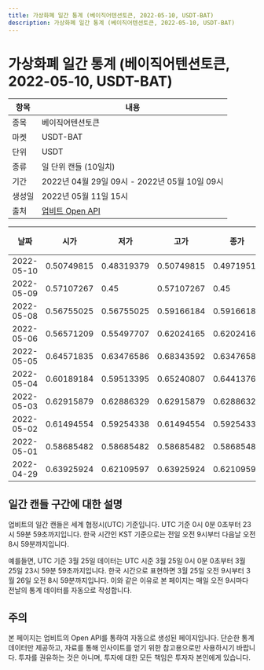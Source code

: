 ```yaml
---
title: 가상화폐 일간 통계 (베이직어텐션토큰, 2022-05-10, USDT-BAT)
description: 가상화폐 일간 통계 (베이직어텐션토큰, 2022-05-10, USDT-BAT)
---
```



가상화폐 일간 통계 (베이직어텐션토큰, 2022-05-10, USDT-BAT)
===

|항목|내용|
|--|--|
|종목|베이직어텐션토큰|
|마켓|USDT-BAT|
|단위|USDT|
|종류|일 단위 캔들 (10일치)|
|기간|2022년 04월 29일 09시 - 2022년 05월 10일 09시|
|생성일|2022년 05월 11일 15시|
|출처|[업비트 Open API](https://docs.upbit.com)|


|날짜|시가|저가|고가|종가|비고|
|--|--|--|--|--|--|
|2022-05-10|0.50749815|0.48319379|0.50749815|0.4971951|    |
|2022-05-09|0.57107267|0.45|0.57107267|0.45|    |
|2022-05-08|0.56755025|0.56755025|0.59166184|0.59166184|    |
|2022-05-06|0.56571209|0.55497707|0.62024165|0.62024165|    |
|2022-05-05|0.64571835|0.63476586|0.68343592|0.63476586|    |
|2022-05-04|0.60189184|0.59513395|0.65240807|0.6441376|    |
|2022-05-03|0.62915879|0.62886329|0.62915879|0.62886329|    |
|2022-05-02|0.61494554|0.59254338|0.61494554|0.59254338|    |
|2022-05-01|0.58685482|0.58685482|0.58685482|0.58685482|    |
|2022-04-29|0.63925924|0.62109597|0.63925924|0.62109597|    |


일간 캔들 구간에 대한 설명
---


업비트의 일간 캔들은 세계 협정시(UTC) 기준입니다. 
UTC 기준 0시 0분 0초부터 23시 59분 59초까지입니다. 
한국 시간인 KST 기준으로는 전일 오전 9시부터 다음날 오전 8시 59분까지입니다. 


예를들면, UTC 기준 3월 25일 데이터는 UTC 시준 3월 25일 0시 0분 0초부터 3월 25일 23시 59분 59초까지입니다. 
한국 시간으로 표현하면 3월 25일 오전 9시부터 3월 26일 오전 8시 59분까지입니다. 
이와 같은 이유로 본 페이지는 매일 오전 9시마다 전날의 통계 데이터를 자동으로 작성합니다. 


주의
---


본 페이지는 업비트의 Open API를 통하여 자동으로 생성된 페이지입니다. 
단순한 통계 데이터만 제공하고, 자료를 통해 인사이트를 얻기 위한 참고용으로만 사용하시기 바랍니다. 
투자를 권유하는 것은 아니며, 투자에 대한 모든 책임은 투자자 본인에게 있습니다. 
